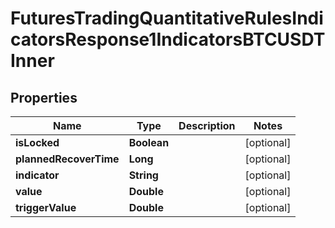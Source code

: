 

# FuturesTradingQuantitativeRulesIndicatorsResponse1IndicatorsBTCUSDTInner


## Properties

| Name | Type | Description | Notes |
|------------ | ------------- | ------------- | -------------|
|**isLocked** | **Boolean** |  |  [optional] |
|**plannedRecoverTime** | **Long** |  |  [optional] |
|**indicator** | **String** |  |  [optional] |
|**value** | **Double** |  |  [optional] |
|**triggerValue** | **Double** |  |  [optional] |



